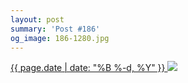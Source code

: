 ```yaml
---
layout: post
summary: 'Post #186'
og_image: 186-1280.jpg
---
```


<p>
 <time>
  <a href="/186">
   {{ page.date | date: "%B %-d, %Y" }}
  </a>
 </time>
 <a href="/186">
  <img sizes="(min-width: 700px) 50vw, calc(100vw - 2rem)" src="{{ site.assets_url }}/186-640.jpg" srcset="{{ site.assets_url }}/186-1280.jpg 1280w, {{ site.assets_url }}/186-960.jpg 960w, {{ site.assets_url }}/186-640.jpg 640w, {{ site.assets_url }}/186-320.jpg 320w"/>
 </a>
</p>
